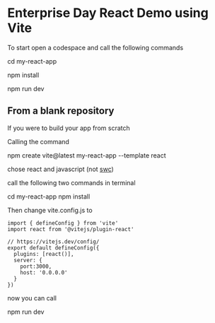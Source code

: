 # Enterprise Day React Demo using Vite

To start open a codespace and call the following commands

cd my-react-app

npm install

npm run dev


## From a blank repository

If you were to build your app from scratch

Calling the command 

npm create vite@latest my-react-app --template react

chose react and javascript (not [swc](https://swc.rs/))


call the following two commands in terminal

cd my-react-app
npm install

Then change vite.config.js to

```
import { defineConfig } from 'vite'
import react from '@vitejs/plugin-react'

// https://vitejs.dev/config/
export default defineConfig({
  plugins: [react()],
  server: {
    port:3000,
    host: '0.0.0.0'
  } 
})
```

now you can call

npm run dev
